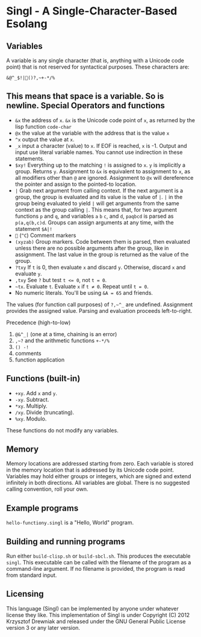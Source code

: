 Singl - A Single-Character-Based Esolang
=========================================

Variables
---------
A variable is any single character (that is, anything with a Unicode
code point) that is not reserved for syntactical purposes. These
characters are:

    &@^_$!|()?,~+-*/%

This means that space is a variable. So is newline. 
Special Operators and functions
-------------------------------
 * `&x` the address of `x`. `&x` is the Unicode code point of `x`, as
   returned by the lisp function `code-char`
 * `@x` the value at the variable with the address that is the value `x`
 * `^x` output the value at `x`.
 * `_x` input a character (value) to `x`. If EOF is reached, `x` is
   -1. 
   Output and input use literal variable names. You
   cannot use indirection in these statements.
 * `$xy!` Everything up to the matching `!` is assigned to `x`. `y` is
   implicitly a group. Returns `y`. Assignment to `&x` is equivalent
   to assignment to `x`, as all modifiers other than `@` are ignored.
   Assignment to `@x` will dereference the pointer and assign to the
   pointed-to location.
 * `|` Grab next argument from calling context. If the next argument
   is a group, the group is evaluated and its value is the value of
   `|`. `|` in the group being evaluated to yield `|` will get
   arguments from the same context as the group calling `|`. This
   means that, for two argument functions `p` and `q`, and variables
   `a` `b` `c`, and `d`, `paqbcd` is parsed as `p(a,q(b,c)d`. Groups
   can assign arguments at any time, with the statement `$A|!`
 * `` (`^C`) Comment markers
 * `(xyzab)` Group markers. Code between them is parsed, then
   evaluated unless there are no possible arguments after the group,
   like in assignment. The last value in the group is returned as the
   value of the group.
 * `?txy` If `t` is 0, then evaluate `x` and discard `y`. 
   Otherwise, discard `x` and evaluate `y`.
 * `,txy` See `?` but test `t <= 0`, not `t = 0`.
 * `~tx`. Evaluate `t`. Evaluate `x` if `t ≠ 0`. Repeat until `t = 0`. 
 * No numeric literals. You'll be using `&A = 65` and friends. 

The values (for function call purposes) of `?,~^_` are undefined.
Assignment provides the assigned value. Parsing and evaluation
proceeds left-to-right. 

Precedence (high-to-low)
 1. `@&^_|` (one at a time, chaining is an error)
 2. `,~?` and the arithmetic functions `+-*/%`
 3. `() -!`
 4. comments
 4. function application
 
Functions (built-in)
--------------------
* `+xy`. Add `x` and `y`.
* `-xy`. Subtract.
* `*xy`. Multiply.
* `/xy`. Divide (truncating).
* `%xy`. Modulo.

These functions do not modify any variables.

Memory
------
Memory locations are addressed starting from zero. Each variable is
stored in the memory location that is addressed by its Unicode code
point. Variables may hold either groups or integers, which are signed
and extend infinitely in both directions. All variables are global.
There is no suggested calling convention, roll your own. 

Example programs
----------------
`hello-functiony.singl` is a "Hello, World" program.

Building and running programs
-----------------------------
Run either `build-clisp.sh` or `build-sbcl.sh`. This produces the
executable `singl`. This executable can be called with the filename of
the program as a command-line argument. If no filename is provided,
the program is read from standard input.

Licensing
---------
This language (Singl) can be implemented by anyone under whatever
license they like. This implementation of Singl is under Copyright
(C) 2012 Krzysztof Drewniak and released under the GNU General Public
License version 3 or any later version. 
